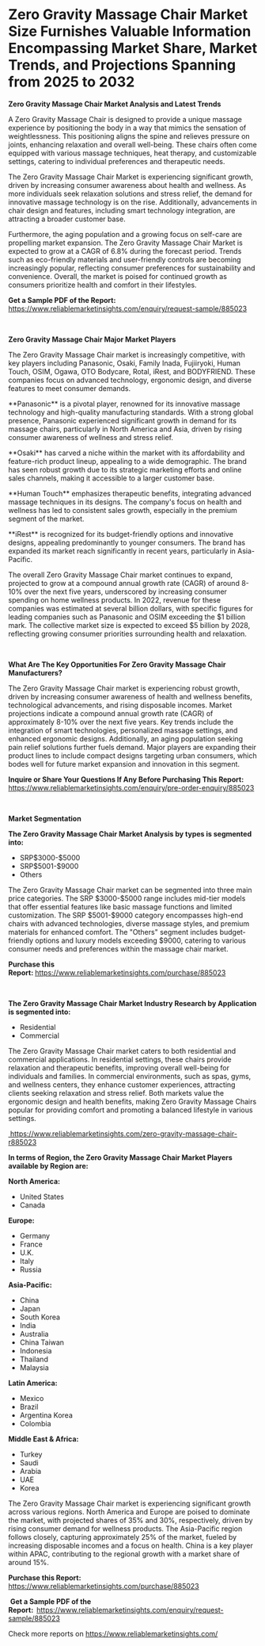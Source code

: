 <p><h1>Zero Gravity Massage Chair Market Size Furnishes Valuable Information Encompassing Market Share, Market Trends, and Projections Spanning from 2025 to 2032</h1></p><p><strong>Zero Gravity Massage Chair Market Analysis and Latest Trends</strong></p>
<p><p>A Zero Gravity Massage Chair is designed to provide a unique massage experience by positioning the body in a way that mimics the sensation of weightlessness. This positioning aligns the spine and relieves pressure on joints, enhancing relaxation and overall well-being. These chairs often come equipped with various massage techniques, heat therapy, and customizable settings, catering to individual preferences and therapeutic needs.</p><p>The Zero Gravity Massage Chair Market is experiencing significant growth, driven by increasing consumer awareness about health and wellness. As more individuals seek relaxation solutions and stress relief, the demand for innovative massage technology is on the rise. Additionally, advancements in chair design and features, including smart technology integration, are attracting a broader customer base.</p><p>Furthermore, the aging population and a growing focus on self-care are propelling market expansion. The Zero Gravity Massage Chair Market is expected to grow at a CAGR of 6.8% during the forecast period. Trends such as eco-friendly materials and user-friendly controls are becoming increasingly popular, reflecting consumer preferences for sustainability and convenience. Overall, the market is poised for continued growth as consumers prioritize health and comfort in their lifestyles.</p></p>
<p><strong>Get a Sample PDF of the Report:&nbsp;</strong> <a href="https://www.reliablemarketinsights.com/enquiry/request-sample/885023?utm_campaign=3184&utm_medium=2&utm_source=Github&utm_content=ia&utm_term=08042025&utm_id=zero-gravity-massage-chair">https://www.reliablemarketinsights.com/enquiry/request-sample/885023</a></p>
<p>&nbsp;</p>
<p><strong>Zero Gravity Massage Chair Major Market Players</strong></p>
<p><p>The Zero Gravity Massage Chair market is increasingly competitive, with key players including Panasonic, Osaki, Family Inada, Fujiiryoki, Human Touch, OSIM, Ogawa, OTO Bodycare, Rotal, iRest, and BODYFRIEND. These companies focus on advanced technology, ergonomic design, and diverse features to meet consumer demands.</p><p>**Panasonic** is a pivotal player, renowned for its innovative massage technology and high-quality manufacturing standards. With a strong global presence, Panasonic experienced significant growth in demand for its massage chairs, particularly in North America and Asia, driven by rising consumer awareness of wellness and stress relief. </p><p>**Osaki** has carved a niche within the market with its affordability and feature-rich product lineup, appealing to a wide demographic. The brand has seen robust growth due to its strategic marketing efforts and online sales channels, making it accessible to a larger customer base.</p><p>**Human Touch** emphasizes therapeutic benefits, integrating advanced massage techniques in its designs. The company's focus on health and wellness has led to consistent sales growth, especially in the premium segment of the market.</p><p>**iRest** is recognized for its budget-friendly options and innovative designs, appealing predominantly to younger consumers. The brand has expanded its market reach significantly in recent years, particularly in Asia-Pacific.</p><p>The overall Zero Gravity Massage Chair market continues to expand, projected to grow at a compound annual growth rate (CAGR) of around 8-10% over the next five years, underscored by increasing consumer spending on home wellness products. In 2022, revenue for these companies was estimated at several billion dollars, with specific figures for leading companies such as Panasonic and OSIM exceeding the $1 billion mark. The collective market size is expected to exceed $5 billion by 2028, reflecting growing consumer priorities surrounding health and relaxation.</p></p>
<p>&nbsp;</p>
<p><strong>What Are The Key Opportunities For Zero Gravity Massage Chair Manufacturers?</strong></p>
<p><p>The Zero Gravity Massage Chair market is experiencing robust growth, driven by increasing consumer awareness of health and wellness benefits, technological advancements, and rising disposable incomes. Market projections indicate a compound annual growth rate (CAGR) of approximately 8-10% over the next five years. Key trends include the integration of smart technologies, personalized massage settings, and enhanced ergonomic designs. Additionally, an aging population seeking pain relief solutions further fuels demand. Major players are expanding their product lines to include compact designs targeting urban consumers, which bodes well for future market expansion and innovation in this segment.</p></p>
<p><strong>Inquire or Share Your Questions If Any Before Purchasing This Report:</strong> <a href="https://www.reliablemarketinsights.com/enquiry/pre-order-enquiry/885023?utm_campaign=3184&utm_medium=2&utm_source=Github&utm_content=ia&utm_term=08042025&utm_id=zero-gravity-massage-chair">https://www.reliablemarketinsights.com/enquiry/pre-order-enquiry/885023</a></p>
<p>&nbsp;</p>
<p><strong>Market Segmentation</strong></p>
<p><strong>The Zero Gravity Massage Chair Market Analysis by types is segmented into:</strong></p>
<p><ul><li>SRP$3000-$5000</li><li>SRP$5001-$9000</li><li>Others</li></ul></p>
<p><p>The Zero Gravity Massage Chair market can be segmented into three main price categories. The SRP $3000-$5000 range includes mid-tier models that offer essential features like basic massage functions and limited customization. The SRP $5001-$9000 category encompasses high-end chairs with advanced technologies, diverse massage styles, and premium materials for enhanced comfort. The "Others" segment includes budget-friendly options and luxury models exceeding $9000, catering to various consumer needs and preferences within the massage chair market.</p></p>
<p><strong>Purchase this Report:&nbsp;</strong><a href="https://www.reliablemarketinsights.com/purchase/885023?utm_campaign=3184&utm_medium=2&utm_source=Github&utm_content=ia&utm_term=08042025&utm_id=zero-gravity-massage-chair">https://www.reliablemarketinsights.com/purchase/885023</a></p>
<p>&nbsp;</p>
<p><strong>The Zero Gravity Massage Chair Market Industry Research by Application is segmented into:</strong></p>
<p><ul><li>Residential</li><li>Commercial</li></ul></p>
<p><p>The Zero Gravity Massage Chair market caters to both residential and commercial applications. In residential settings, these chairs provide relaxation and therapeutic benefits, improving overall well-being for individuals and families. In commercial environments, such as spas, gyms, and wellness centers, they enhance customer experiences, attracting clients seeking relaxation and stress relief. Both markets value the ergonomic design and health benefits, making Zero Gravity Massage Chairs popular for providing comfort and promoting a balanced lifestyle in various settings.</p></p>
<p><a href="https://www.reliablemarketinsights.com/zero-gravity-massage-chair-r885023?utm_campaign=3184&utm_medium=2&utm_source=Github&utm_content=ia&utm_term=08042025&utm_id=zero-gravity-massage-chair">&nbsp;https://www.reliablemarketinsights.com/zero-gravity-massage-chair-r885023</a></p>
<p><strong>In terms of Region, the Zero Gravity Massage Chair Market Players available by Region are:</strong></p>
<p>
    <p> <strong> North America: </strong>
        <ul>
            <li>United States</li>
            <li>Canada</li>
        </ul>
        </p> 
    <p> <strong> Europe: </strong>
        <ul>
            <li>Germany</li>
            <li>France</li>
            <li>U.K.</li>
            <li>Italy</li>
            <li>Russia</li>
        </ul>
        </p> 
    <p> <strong> Asia-Pacific: </strong>
        <ul>
            <li>China</li>
            <li>Japan</li>
            <li>South Korea</li>
            <li>India</li>
            <li>Australia</li>
            <li>China Taiwan</li>
            <li>Indonesia</li>
            <li>Thailand</li>
            <li>Malaysia</li>
        </ul>
        </p> 
    <p> <strong> Latin America: </strong>
        <ul>
            <li>Mexico</li>
            <li>Brazil</li>
            <li>Argentina Korea</li>
            <li>Colombia</li>
        </ul>
        </p> 
    <p> <strong> Middle East & Africa: </strong>
        <ul>
            <li>Turkey</li>
            <li>Saudi</li>
            <li>Arabia</li>
            <li>UAE</li>
            <li>Korea</li>
        </ul>
    </p>
    </p>
<p><p>The Zero Gravity Massage Chair market is experiencing significant growth across various regions. North America and Europe are poised to dominate the market, with projected shares of 35% and 30%, respectively, driven by rising consumer demand for wellness products. The Asia-Pacific region follows closely, capturing approximately 25% of the market, fueled by increasing disposable incomes and a focus on health. China is a key player within APAC, contributing to the regional growth with a market share of around 15%.</p></p>
<p><strong>Purchase this Report: </strong><a href="https://www.reliablemarketinsights.com/purchase/885023?utm_campaign=3184&utm_medium=2&utm_source=Github&utm_content=ia&utm_term=08042025&utm_id=zero-gravity-massage-chair">https://www.reliablemarketinsights.com/purchase/885023</a></p>
<p>&nbsp;<strong>Get a Sample PDF of the Report:&nbsp;&nbsp;</strong><a href="https://www.reliablemarketinsights.com/enquiry/request-sample/885023?utm_campaign=3184&utm_medium=2&utm_source=Github&utm_content=ia&utm_term=08042025&utm_id=zero-gravity-massage-chair">https://www.reliablemarketinsights.com/enquiry/request-sample/885023</a></p>
<p><strong></strong></p>
<p>Check more reports on <a href="https://www.reliablemarketinsights.com/?utm_campaign=3184&utm_medium=2&utm_source=Github&utm_content=ia&utm_term=08042025&utm_id=zero-gravity-massage-chair">https://www.reliablemarketinsights.com/</a></p>